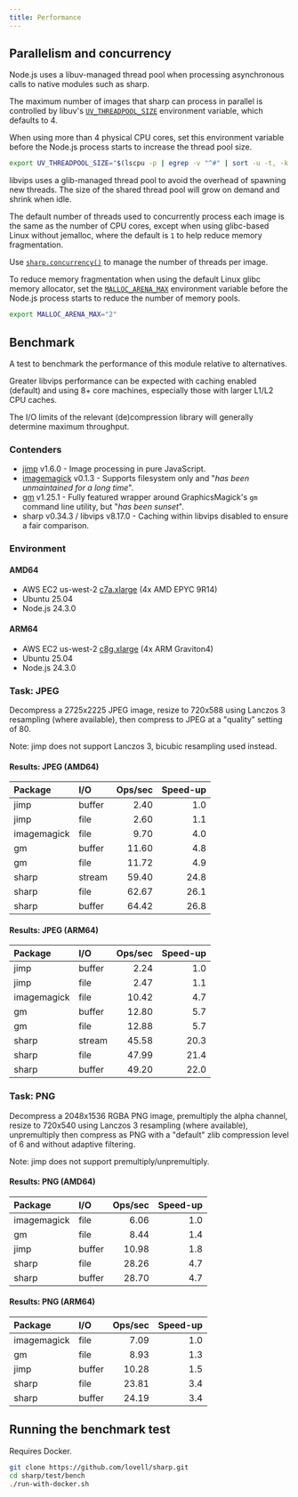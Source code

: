 ```yaml
---
title: Performance
---
```


## Parallelism and concurrency

Node.js uses a libuv-managed thread pool when processing asynchronous calls to native modules such as sharp.

The maximum number of images that sharp can process in parallel is controlled by libuv's
[`UV_THREADPOOL_SIZE`](https://nodejs.org/api/cli.html#uv_threadpool_sizesize)
environment variable, which defaults to 4.

When using more than 4 physical CPU cores, set this environment variable
before the Node.js process starts to increase the thread pool size.

```sh frame="none"
export UV_THREADPOOL_SIZE="$(lscpu -p | egrep -v "^#" | sort -u -t, -k 2,4 | wc -l)"
```

libvips uses a glib-managed thread pool to avoid the overhead of spawning new threads.
The size of the shared thread pool will grow on demand and shrink when idle.

The default number of threads used to concurrently process each image is the same as the number of CPU cores,
except when using glibc-based Linux without jemalloc, where the default is `1` to help reduce memory fragmentation.

Use [`sharp.concurrency()`](/api-utility/#concurrency) to manage the number of threads per image.

To reduce memory fragmentation when using the default Linux glibc memory allocator, set the
[`MALLOC_ARENA_MAX`](https://sourceware.org/glibc/manual/latest/html_node/Memory-Allocation-Tunables.html)
environment variable before the Node.js process starts to reduce the number of memory pools.

```sh frame="none"
export MALLOC_ARENA_MAX="2"
```

## Benchmark

A test to benchmark the performance of this module relative to alternatives.

Greater libvips performance can be expected with caching enabled (default)
and using 8+ core machines, especially those with larger L1/L2 CPU caches.

The I/O limits of the relevant (de)compression library will generally determine maximum throughput.

### Contenders

- [jimp](https://www.npmjs.com/package/jimp) v1.6.0 - Image processing in pure JavaScript.
- [imagemagick](https://www.npmjs.com/package/imagemagick) v0.1.3 - Supports filesystem only and "_has been unmaintained for a long time_".
- [gm](https://www.npmjs.com/package/gm) v1.25.1 - Fully featured wrapper around GraphicsMagick's `gm` command line utility, but "_has been sunset_".
- sharp v0.34.3 / libvips v8.17.0 - Caching within libvips disabled to ensure a fair comparison.

### Environment

#### AMD64

- AWS EC2 us-west-2 [c7a.xlarge](https://aws.amazon.com/ec2/instance-types/c7a/) (4x AMD EPYC 9R14)
- Ubuntu 25.04
- Node.js 24.3.0

#### ARM64

- AWS EC2 us-west-2 [c8g.xlarge](https://aws.amazon.com/ec2/instance-types/c8g/) (4x ARM Graviton4)
- Ubuntu 25.04
- Node.js 24.3.0

### Task: JPEG

Decompress a 2725x2225 JPEG image,
resize to 720x588 using Lanczos 3 resampling (where available),
then compress to JPEG at a "quality" setting of 80.

Note: jimp does not support Lanczos 3, bicubic resampling used instead.

#### Results: JPEG (AMD64)

| Package     | I/O    | Ops/sec | Speed-up |
| :---------- | :----- | ------: | -------: |
| jimp        | buffer |    2.40 |      1.0 |
| jimp        | file   |    2.60 |      1.1 |
| imagemagick | file   |    9.70 |      4.0 |
| gm          | buffer |   11.60 |      4.8 |
| gm          | file   |   11.72 |      4.9 |
| sharp       | stream |   59.40 |     24.8 |
| sharp       | file   |   62.67 |     26.1 |
| sharp       | buffer |   64.42 |     26.8 |

#### Results: JPEG (ARM64)

| Package     | I/O    | Ops/sec | Speed-up |
| :---------- | :----- | ------: | -------: |
| jimp        | buffer |    2.24 |      1.0 |
| jimp        | file   |    2.47 |      1.1 |
| imagemagick | file   |   10.42 |      4.7 |
| gm          | buffer |   12.80 |      5.7 |
| gm          | file   |   12.88 |      5.7 |
| sharp       | stream |   45.58 |     20.3 |
| sharp       | file   |   47.99 |     21.4 |
| sharp       | buffer |   49.20 |     22.0 |

### Task: PNG

Decompress a 2048x1536 RGBA PNG image,
premultiply the alpha channel,
resize to 720x540 using Lanczos 3 resampling (where available),
unpremultiply then compress as PNG with a "default" zlib compression level of 6
and without adaptive filtering.

Note: jimp does not support premultiply/unpremultiply.

#### Results: PNG (AMD64)

| Package     | I/O    | Ops/sec | Speed-up |
| :---------- | :----- | ------: | -------: |
| imagemagick | file   |    6.06 |      1.0 |
| gm          | file   |    8.44 |      1.4 |
| jimp        | buffer |   10.98 |      1.8 |
| sharp       | file   |   28.26 |      4.7 |
| sharp       | buffer |   28.70 |      4.7 |

#### Results: PNG (ARM64)

| Package     | I/O    | Ops/sec | Speed-up |
| :---------- | :----- | ------: | -------: |
| imagemagick | file   |    7.09 |      1.0 |
| gm          | file   |    8.93 |      1.3 |
| jimp        | buffer |   10.28 |      1.5 |
| sharp       | file   |   23.81 |      3.4 |
| sharp       | buffer |   24.19 |      3.4 |

## Running the benchmark test

Requires Docker.

```sh frame="none"
git clone https://github.com/lovell/sharp.git
cd sharp/test/bench
./run-with-docker.sh
```
